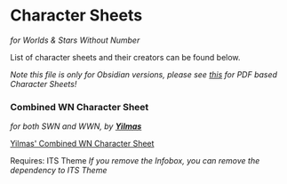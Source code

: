 # Character Sheets 
_for Worlds & Stars Without Number_

List of character sheets and their creators can be found below.

_Note this file is only for Obsidian versions, please see [this](pdf-links-swn-wwn.md) for PDF based Character Sheets!_

### Combined WN Character Sheet
_for both SWN and WWN, by **[Yilmas](https://github.com/Yilmas)**_

[Yilmas' Combined WN Character Sheet](<Yilmas' Combined WN Character Sheet.md>)

Requires: ITS Theme
_If you remove the Infobox, you can remove the dependency to ITS Theme_
